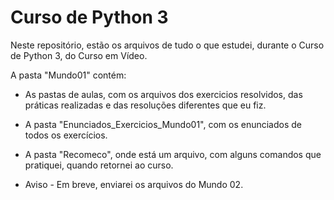 # Curso de Python 3

Neste repositório, estão os arquivos de tudo o que estudei, durante o Curso de Python 3, do Curso em Vídeo.

A pasta "Mundo01" contém:

- As pastas de aulas, com os arquivos dos exercicios resolvidos, das práticas realizadas e das resoluções diferentes que eu fiz.
- A pasta "Enunciados_Exercicios_Mundo01", com os enunciados de todos os exercícios.
- A pasta "Recomeco", onde está um arquivo, com alguns comandos que pratiquei, quando retornei ao curso.

- Aviso - Em breve, enviarei os arquivos do Mundo 02.
